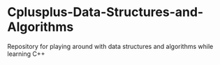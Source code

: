 # Cplusplus-Data-Structures-and-Algorithms
Repository for playing around with data structures and algorithms while learning C++

